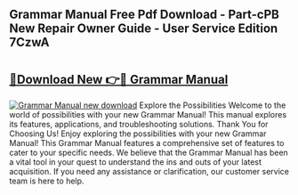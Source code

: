 ## Grammar Manual Free Pdf Download - Part-cPB New Repair Owner Guide - User Service Edition 7CzwA

# <h2><a href="http://bc1679.oget.top/?id=Grammar+Manual">🔗Download New 👉🔴 Grammar Manual</a></h2>

[![Grammar Manual new download](https://i.imgur.com/5g1atiW.png)](http://bc1679.oget.top/?id=Grammar+Manual)
Explore the Possibilities Welcome to the world of possibilities with your new Grammar Manual! This manual explores its features, applications, and troubleshooting solutions. Thank You for Choosing Us! Enjoy exploring the possibilities with your new Grammar Manual! This Grammar Manual features a comprehensive set of features to cater to your specific needs. We believe that the Grammar Manual has been a vital tool in your quest to understand the ins and outs of your latest acquisition. If you need any assistance or clarification, our customer service team is here to help.

